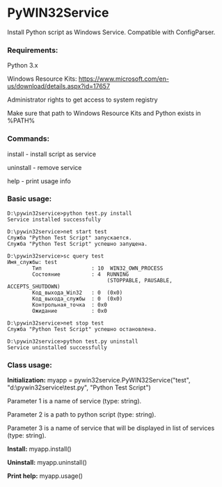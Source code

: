 # PyWIN32Service
Install Python script as Windows Service. Compatible with ConfigParser.

### Requirements:
Python 3.x

Windows Resource Kits: https://www.microsoft.com/en-us/download/details.aspx?id=17657

Administrator rights to get access to system registry

Make sure that path to Windows Resource Kits and Python exists in %PATH%

### Commands:
install - install script as service

uninstall - remove service

help - print usage info

### Basic usage:
```
D:\pywin32service>python test.py install
Service installed successfully

D:\pywin32service>net start test
Служба "Python Test Script" запускается.
Служба "Python Test Script" успешно запущена.

D:\pywin32service>sc query test
Имя_службы: test
        Тип                : 10  WIN32_OWN_PROCESS
        Состояние          : 4  RUNNING
                                (STOPPABLE, PAUSABLE, ACCEPTS_SHUTDOWN)
        Код_выхода_Win32   : 0  (0x0)
        Код_выхода_службы  : 0  (0x0)
        Контрольная_точка  : 0x0
        Ожидание           : 0x0

D:\pywin32service>net stop test
Служба "Python Test Script" успешно остановлена.

D:\pywin32service>python test.py uninstall
Service uninstalled successfully
```

### Class usage:
**Initialization:** myapp = pywin32service.PyWIN32Service("test", "d:\\pywin32service\\test.py", "Python Test Script")

Parameter 1 is a name of service (type: string).

Parameter 2 is a path to python script (type: string).

Parameter 3 is a name of service that will be displayed in list of services (type: string).

**Install:** myapp.install()

**Uninstall:** myapp.uninstall()

**Print help:** myapp.usage()
